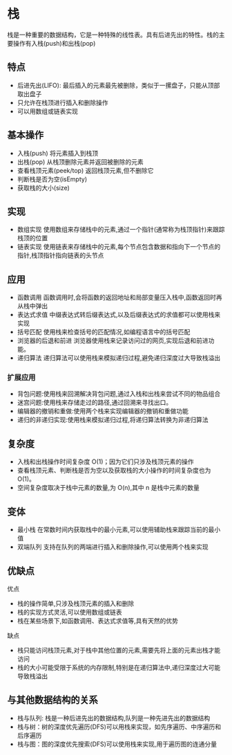 # 栈

栈是一种重要的数据结构，它是一种特殊的线性表。具有后进先出的特性。栈的主要操作有入栈(push)和出栈(pop)

## 特点

- 后进先出(LIFO): 最后插入的元素最先被删除，类似于一摞盘子，只能从顶部取出盘子
- 只允许在栈顶进行插入和删除操作
- 可以用数组或链表实现

## 基本操作

- 入栈(push) 将元素插入到栈顶
- 出栈(pop) 从栈顶删除元素并返回被删除的元素
- 查看栈顶元素(peek/top) 返回栈顶元素,但不删除它
- 判断栈是否为空(isEmpty)
- 获取栈的大小(size)

## 实现

- 数组实现 使用数组来存储栈中的元素,通过一个指针(通常称为栈顶指针)来跟踪栈顶的位置
- 链表实现 使用链表来存储栈中的元素,每个节点包含数据和指向下一个节点的指针,栈顶指针指向链表的头节点

## 应用

- 函数调用 函数调用时,会将函数的返回地址和局部变量压入栈中,函数返回时再从栈中弹出
- 表达式求值 中缀表达式转后缀表达式,以及后缀表达式的求值都可以使用栈来实现
- 括号匹配 使用栈来检查括号的匹配情况,如编程语言中的括号匹配
- 浏览器的后退和前进 浏览器使用栈来记录访问过的网页,实现后退和前进功能。
- 递归算法 递归算法可以使用栈来模拟递归过程,避免递归深度过大导致栈溢出

### 扩展应用

- 背包问题:使用栈来回溯解决背包问题,通过入栈和出栈来尝试不同的物品组合
- 迷宫问题:使用栈来存储走过的路径,通过回溯来寻找出口。
- 编辑器的撤销和重做:使用两个栈来实现编辑器的撤销和重做功能
- 递归的非递归实现:使用栈来模拟递归过程,将递归算法转换为非递归算法

## 复杂度

- 入栈和出栈操作时间复杂度 O(1)；因为它们只涉及栈顶元素的操作
- 查看栈顶元素、判断栈是否为空以及获取栈的大小操作的时间复杂度也为 O(1)。
- 空间复杂度取决于栈中元素的数量,为 O(n),其中 n 是栈中元素的数量

## 变体

- 最小栈 在常数时间内获取栈中的最小元素,可以使用辅助栈来跟踪当前的最小值
- 双端队列 支持在队列的两端进行插入和删除操作,可以使用两个栈来实现

## 优缺点

优点

- 栈的操作简单,只涉及栈顶元素的插入和删除
- 栈的实现方式灵活,可以使用数组或链表
- 栈在某些场景下,如函数调用、表达式求值等,具有天然的优势

缺点

- 栈只能访问栈顶元素,对于栈中其他位置的元素,需要先将上面的元素出栈才能访问
- 栈的大小可能受限于系统的内存限制,特别是在递归算法中,递归深度过大可能导致栈溢出

## 与其他数据结构的关系

- 栈与队列: 栈是一种后进先出的数据结构,队列是一种先进先出的数据结构
- 栈与树：树的深度优先遍历(DFS)可以用栈来实现，如先序遍历、中序遍历和后序遍历
- 栈与图：图的深度优先搜索(DFS)可以使用栈来实现,用于遍历图的连通分量